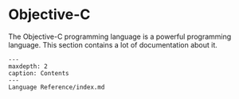 # Objective-C

The Objective-C programming language is a powerful programming language.
This section contains a lot of documentation about it.

```{toctree}
---
maxdepth: 2
caption: Contents
---     
Language Reference/index.md
```
